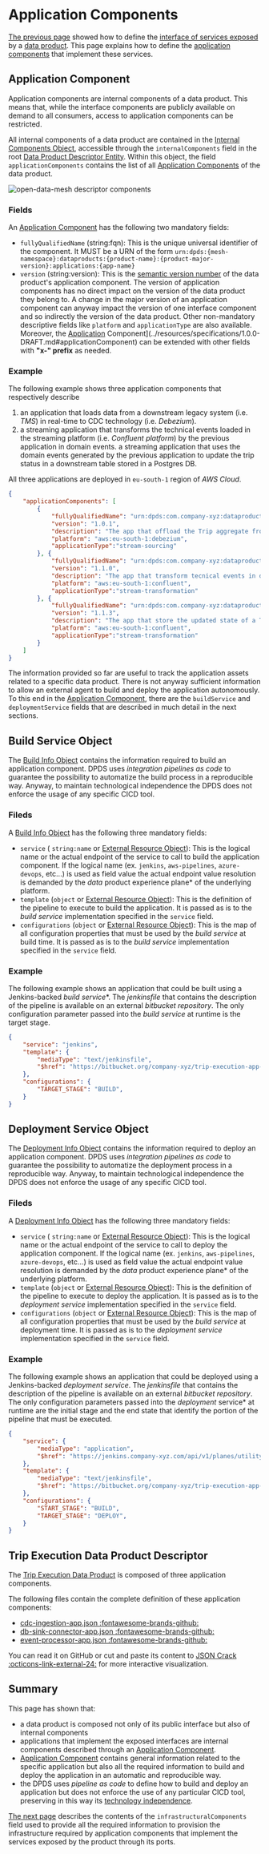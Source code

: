 # Application Components

[The previous page](./interface.md) showed how to define the [interface of services exposed](../concepts/README.md#interface-components) by a [data product](../concepts/README.md#data-product). This page explains how to define the [application components](../concepts/README.md#application-components) that implement these services.

## Application Component
Application components are internal components of a data product. This means that, while the interface components are publicly available on demand to all consumers, access to application components can be restricted. 

All internal components of a data product are contained in the [Internal Components Object](../resources/specifications/1.0.0-DRAFT.md#internalComponentsObject), accessible through the `internalComponents` field in the root [Data Product Descriptor Entity](../resources/specifications/1.0.0-DRAFT.md#data-product-descriptor-entity). Within this object, the field `applicationComponents` contains the list of all [Application Components](../resources/specifications/1.0.0-DRAFT.md#applicationComponent) of the data product.

![open-data-mesh descriptor components](../images/dpds-application-components.svg)

### Fields
An [Application Component](../resources/specifications/1.0.0-DRAFT.md#applicationComponent) has the following two mandatory fields:

- `fullyQualifiedName` (string:fqn): This is the unique universal identifier of the component. It MUST be a URN of the form `urn:dpds:{mesh-namespace}:dataproducts:{product-name}:{product-major-version}:applications:{app-name}`
- `version` (string:version): This is the <a href="https://semver.org/spec/v2.0.0.html" target="_blank">semantic version number</a> of the data product's application component. The version of application components has no direct impact on the version of the data product they belong to. A change in the major version of an application component can anyway impact the version of one interface component and so indirectly the version of the data product.
Other non-mandatory descriptive fields like `platform` and `applicationType` are also available. Moreover, the [Application](../resources/specifications/1.0.0-DRAFT.md#applicationComponent) Component](../resources/specifications/1.0.0-DRAFT.md#applicationComponent) can be extended with other fields with **"x-" prefix** as needed.

### Example
The following example shows three application components that respectively describe 
1. an application that loads data from a downstream legacy system (i.e. *TMS*)  in real-time to CDC technology (i.e. *Debezium*).
1. a streaming application that transforms the technical events loaded in the streaming platform (i.e. *Confluent platform*) by the previous application in domain events.
a streaming application that uses the domain events generated by the previous application to update the trip status in a downstream table stored in a Postgres DB.

All three applications are deployed in `eu-south-1` region of *AWS Cloud*.

```json
{
    "applicationComponents": [
        {
            "fullyQualifiedName": "urn:dpds:com.company-xyz:dataproducts:tripExecution:1:applications:cdcIngestion",
            "version": "1.0.1",
            "description": "The app that offload the Trip aggregate from  TMS using CDC",
            "platform": "aws:eu-south-1:debezium",
            "applicationType":"stream-sourcing"
        }, {
            "fullyQualifiedName": "urn:dpds:com.company-xyz:dataproducts:tripExecution:1:applications:eventProcessor",
            "version": "1.1.0",
            "description": "The app that transform tecnical events in domain events",
            "platform": "aws:eu-south-1:confluent",
            "applicationType":"stream-transformation"
        }, {
            "fullyQualifiedName": "urn:dpds:com.company-xyz:dataproducts:tripExecution:1:applications:dbSinkConnector",
            "version": "1.1.3",
            "description": "The app that store the updated state of a Trip in the target postgres db",
            "platform": "aws:eu-south-1:confluent",
            "applicationType":"stream-transformation"
        }
    ]
}
```

The information provided so far are useful to track the application assets related to a specific data product. There is not anyway sufficient information to allow an external agent to build and deploy the application autonomously. To this end in the [Application Component](../resources/specifications/1.0.0-DRAFT.md#applicationComponent), there are the `buildService` and `deploymentService` fields that are described in much detail in the next sections.

## Build Service Object

The [Build Info Object](todo) contains the information required to build an application component. DPDS uses *integration pipelines as code* to guarantee the possibility to automatize the build process in a reproducible way. Anyway, to maintain technological independence the DPDS does not enforce the usage of any specific CICD tool.

### Fileds
A [Build Info Object](todo) has the following three mandatory fields:

- `service` ( `string:name` or [External Resource Object](#externalResourceObject)): This is the logical name or the actual endpoint of the service to call to build the application component. If the logical name (ex. `jenkins`, `aws-pipelines`, `azure-devops`, etc...) is used as field value the actual endpoint value resolution is demanded by the _data_ product experience plane* of the underlying platform.
- `template` (`object` or [External Resource Object](#externalResourceObject)):  This is the definition of the pipeline to execute to build the application. It is passed as is to the *build service* implementation specified in the `service` field.
- `configurations` (`object` or [External Resource Object](#externalResourceObject)): This is the map of all configuration properties that must be used by the *build service* at build time. It is passed as is to the *build service* implementation specified in the `service` field.

### Example
The following example shows an application that could be built using a Jenkins-backed _build service_*. The *jenkinsfile* that contains the description of the pipeline is available on an external *bitbucket repository*. The only configuration parameter passed into the *build service* at runtime is the target stage.

```json
{
    "service": "jenkins",
    "template": {
        "mediaType": "text/jenkinsfile",
        "$href": "https://bitbucket.org/company-xyz/trip-execution-app-sourcing/src/master/jenkinsfile"
    },
    "configurations": {
        "TARGET_STAGE": "BUILD",
    }
}
```

## Deployment Service Object
The [Deployment Info Object](todo) contains the information required to deploy an application component. DPDS uses *integration pipelines as code* to guarantee the possibility to automatize the deployment process in a reproducible way. Anyway, to maintain technological independence the DPDS does not enforce the usage of any specific CICD tool.

### Fileds
A [Deployment Info Object](todo) has the following three mandatory fields:

- `service` ( `string:name` or [External Resource Object](#externalResourceObject)): This is the logical name or the actual endpoint of the service to call to deploy the application component. If the logical name (ex. `jenkins`, `aws-pipelines`, `azure-devops`, etc...) is used as field value the actual endpoint value resolution is demanded by the _data_ product experience plane* of the underlying platform.
- `template` (`object` or [External Resource Object](#externalResourceObject)):  This is the definition of the pipeline to execute to deploy the application. It is passed as is to the *deployment service* implementation specified in the `service` field.
- `configurations` (`object` or [External Resource Object](#externalResourceObject)): This is the map of all configuration properties that must be used by the *build service* at deployment time. It is passed as is to the *deployment service* implementation specified in the `service` field.

### Example
The following example shows an application that could be deployed using a Jenkins-backed *deployment service*. The *jenkinsfile* that contains the description of the pipeline is available on an external *bitbucket repository*. The only configuration parameters passed into the _deployment_ service* at runtime are the initial stage and the end state that identify the portion of the pipeline that must be executed.

```json
{
    "service": {
        "mediaType": "application",
        "$href": "https://jenkins.company-xyz.com/api/v1/planes/utility/integration-services/builds"
    },
    "template": {
        "mediaType": "text/jenkinsfile",
        "$href": "https://bitbucket.org/company-xyz/trip-execution-app-sourcing/src/master/jenkinsfile"
    },
    "configurations": {
        "START_STAGE": "BUILD",
        "TARGET_STAGE": "DEPLOY",
    }
}
```
## Trip Execution Data Product Descriptor
The [Trip Execution Data Product](./example.md) is composed of three application components.

The following files contain the complete definition of these application components:

- <a href="https://github.com/opendatamesh-initiative/odm-specification-dpdescriptor/blob/main/examples/tripexecution/apps/cdc-ingestion-app.json">cdc-ingestion-app.json :fontawesome-brands-github:</a>
- <a href="https://github.com/opendatamesh-initiative/odm-specification-dpdescriptor/blob/main/examples/tripexecution/apps/db-sink-connector-app.json">db-sink-connector-app.json :fontawesome-brands-github:</a>
- <a href="https://github.com/opendatamesh-initiative/odm-specification-dpdescriptor/blob/main/examples/tripexecution/apps/event-processor-app.json">event-processor-app.json :fontawesome-brands-github:</a>

You can read it on GitHub or cut and paste its content to <a href="https://jsoncrack.com/editor" target="_blank">JSON Crack :octicons-link-external-24:</a> for more interactive visualization.

## Summary
This page has shown that:

- a data product is composed not only of its public interface but also of internal components
- applications that implement the exposed interfaces are internal components described through an [Application Component](../resources/specifications/1.0.0-DRAFT.md#applicationComponent).
- [Application Component](../resources/specifications/1.0.0-DRAFT.md#applicationComponent) contains general information related to the specific application but also all the required information to build and deploy the application in an automatic and reproducible way.
- the DPDS uses *pipeline as code* to define how to build and deploy an application but does not enforce the use of any particular CICD tool, preserving in this way its [technology independence](../overview/README.md#principles).

[The next page](./infrastructure.md) describes the contents of the `infrastructuralComponents` field used to provide all the required information to provision the infrastructure required by application components that implement the services exposed by the product through its ports.